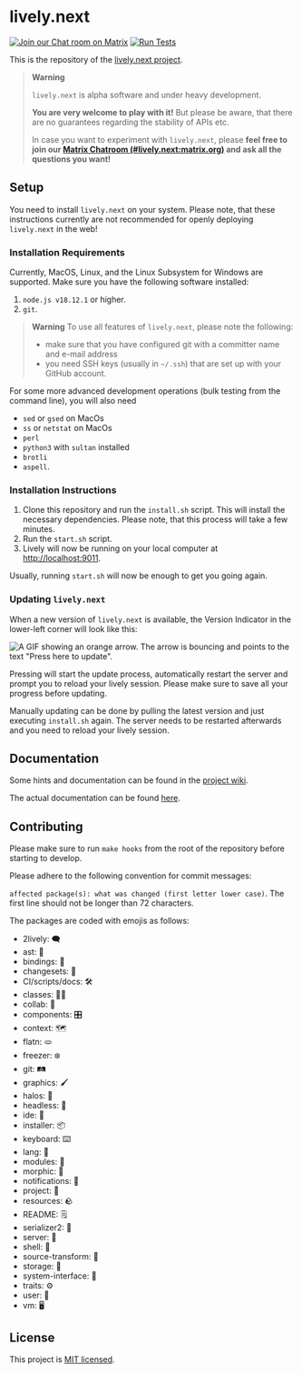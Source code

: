 # lively.next

[![Join our Chat room on Matrix](https://img.shields.io/badge/matrix%20chat-JOIN-success)](https://matrix.to/#/#lively.next:matrix.org)
[![Run Tests](https://github.com/LivelyKernel/lively.next/actions/workflows/ci-tests.yml/badge.svg?branch=master)](https://github.com/LivelyKernel/lively.next/actions/workflows/ci-tests.yml)
    
This is the repository of the [lively.next project](https://lively-next.org).

> **Warning**
>
> `lively.next` is alpha software and under heavy development.
>
> **You are very welcome to play with it!** But please be aware, that there are no guarantees regarding the stability of APIs etc.
>
> In case you want to experiment with `lively.next`, please **feel free to join our [Matrix Chatroom (#lively.next:matrix.org)](https://matrix.to/#/#lively.next:matrix.org) and ask all the questions you want!**

## Setup

You need to install `lively.next` on your system.
Please note, that these instructions currently are not recommended for openly deploying `lively.next` in the web!

### Installation Requirements

Currently, MacOS, Linux, and the Linux Subsystem for Windows are supported.
Make sure you have the following software installed:

1. `node.js v18.12.1` or higher.
2. `git`.

> **Warning**
> To use all features of `lively.next`, please note the following:
> - make sure that you have configured git with a committer name and e-mail address
> - you need SSH keys (usually in `~/.ssh`) that are set up with your GitHub account.

For some more advanced development operations (bulk testing from the command line), you will also need 

- `sed` or `gsed` on MacOs
- `ss` or `netstat` on MacOs
- `perl`
- `python3` with `sultan` installed
- `brotli`
- `aspell`.

### Installation Instructions

1. Clone this repository and run the `install.sh` script. This will install the necessary dependencies. Please note, that this process will take a few minutes.
2. Run the `start.sh` script.
3. Lively will now be running on your local computer at [http://localhost:9011](http://localhost:9011).

Usually, running `start.sh` will now be enough to get you going again.

### Updating `lively.next`

When a new version of `lively.next` is available, the Version Indicator in the lower-left corner will look like this:

![A GIF showing an orange arrow. The arrow is bouncing and points to the text "Press here to update".](./assets/update.gif)

Pressing will start the update process, automatically restart the server and prompt you to reload your lively session. Please make sure to save all your progress before updating.

Manually updating can be done by pulling the latest version and just executing `install.sh` again. The server needs to be restarted afterwards and you need to reload your lively session.

## Documentation

Some hints and documentation can be found in the [project wiki](https://github.com/LivelyKernel/lively.next/wiki).

The actual documentation can be found [here](https://livelykernel.github.io/lively.next/).

## Contributing

Please make sure to run `make hooks` from the root of the repository before starting to develop.

Please adhere to the following convention for commit messages:

`affected package(s): what was changed (first letter lower case)`. The first line should not be longer than 72 characters.

The packages are coded with emojis as follows:

- 2lively: 🗨️
- ast: 🌳
- bindings: 🎀
- changesets: 🔣
- CI/scripts/docs: 🛠️
- classes: 🧑‍🏫
- collab: 💭
- components: 🎛️
- context: 🗺️
- flatn: 🫓
- freezer: ❄️
- git: 🛤️
- graphics: 🖌️
- halos: 👼
- headless: 🤕
- ide: 🧰
- installer: 📦
- keyboard: ⌨️
- lang: 📙
- modules: 🧩
- morphic: 🎨
- notifications: 🔔
- project: 📂
- resources: 🪨
- README: 🗒️
- serializer2: 📇
- server: 👔
- shell: 🐚
- source-transform: 🔁
- storage: 💾
- system-interface: 📠
- traits: ⚙️
- user: 👤
- vm: 🖥️

## License

This project is [MIT licensed](LICENSE).

